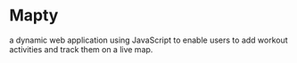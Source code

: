 # Mapty
a dynamic web application using JavaScript to enable users to add workout activities and track them on a live map.
